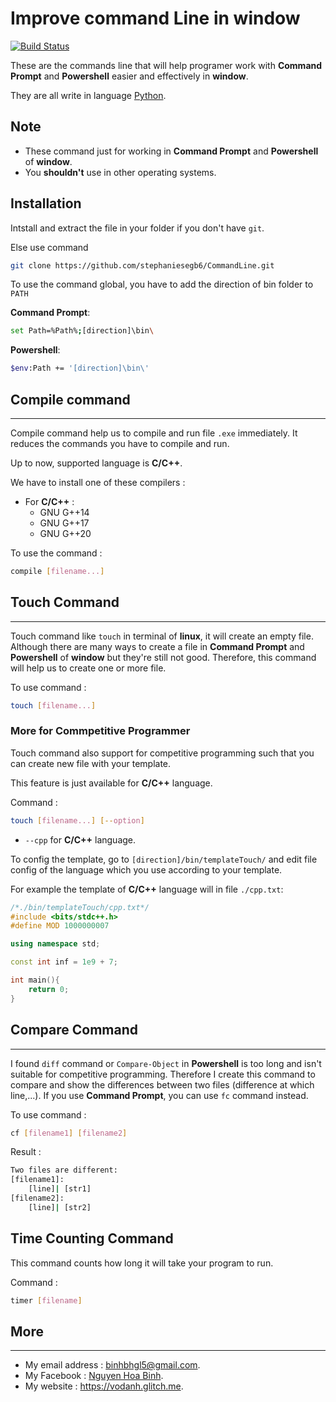 # **Improve command Line in **window****

[![Build Status](https://travis-ci.org/joemccann/dillinger.svg?branch=master)](https://vodanh.glitch.me)

These are the commands line that will help programer work with **Command Prompt** and **Powershell** easier and effectively in **window**.

They are all write in language [Python](https://python.org/).

## Note 

- These command just for working in **Command Prompt** and **Powershell** of **window**.
- You **shouldn't** use in other operating systems.

## Installation

Intstall and extract the file in your folder if you don't have `git`.

Else use command 
```sh
git clone https://github.com/stephaniesegb6/CommandLine.git
```

To use the command global, you have to add the direction of bin folder to `PATH`

**Command Prompt**:

```sh
set Path=%Path%;[direction]\bin\
```

**Powershell**:
```sh
$env:Path += '[direction]\bin\'
```

## **Compile command**

----------------

Compile command help us to compile and run file `.exe` immediately. It reduces the commands you have to compile and run.

Up to now, supported language is **C/C++**.

We have to install one of these compilers :
- For **C/C++** :
	- GNU G++14
	- GNU G++17
	- GNU G++20

To use the command :

```sh
compile [filename...]
```

## **Touch Command**

------------

Touch command like `touch` in terminal of **linux**, it will create an empty file. Although there are many ways to create a file in **Command Prompt** and **Powershell** of **window** but they're still not good. Therefore, this command will help us to create one or more file. 

To use command :

```sh
touch [filename...]
```

### **More for Commpetitive Programmer**

Touch command also support for competitive programming such that you can create new file with your template.

This feature is just available for **C/C++** language.

Command :

```sh
touch [filename...] [--option]
```

- `--cpp` for **C/C++** language.

To config the template, go to `[direction]/bin/templateTouch/` and edit file config of the language which you use according to your template.

For example the template of **C/C++** language will in file `./cpp.txt`:

```c++
/*./bin/templateTouch/cpp.txt*/
#include <bits/stdc++.h>
#define MOD 1000000007

using namespace std;

const int inf = 1e9 + 7;

int main(){
	return 0;
}
```

## **Compare Command**
------------------

I found `diff` command or `Compare-Object` in **Powershell** is too long and isn't suitable for competitive programming. Therefore I create this command to compare and show the differences between two files (difference at which line,...). If you use **Command Prompt**, you can use `fc` command instead.

To use command :

```sh
cf [filename1] [filename2]
```

Result :

```sh
Two files are different:
[filename1]:
	[line]| [str1]
[filename2]:
	[line]| [str2]
```

## **Time Counting Command**

This command counts how long it will take your program to run.

Command :

```sh
timer [filename]
```

## **More**

-------

- My email address : binhbhgl5@gmail.com.
- My Facebook : [Nguyen Hoa Binh](https://www.facebook.com/geor.steven/).
- My website : https://vodanh.glitch.me.
